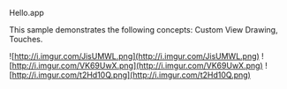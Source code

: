 Hello.app

This sample demonstrates the following concepts: Custom View Drawing, Touches.

![http://i.imgur.com/JisUMWL.png](http://i.imgur.com/JisUMWL.png)
![http://i.imgur.com/VK69UwX.png](http://i.imgur.com/VK69UwX.png)
![http://i.imgur.com/t2Hd10Q.png](http://i.imgur.com/t2Hd10Q.png)
